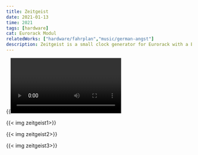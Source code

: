 ```yaml
---
title: Zeitgeist
date: 2021-01-13
time: 2021
tags: [hardware]
cat: Eurorack Modul
relatedWorks: ["hardware/fahrplan","music/german-angst"]
description: Zeitgeist is a small clock generator for Eurorack with a BPM display. I build this because, well, there are no small bpm based clocks for eurorack for whatever reason...
---
```

{{<video video>}}

{{< img zeitgeist1>}}

{{< img zeitgeist2>}}

{{< img zeitgeist3>}}
